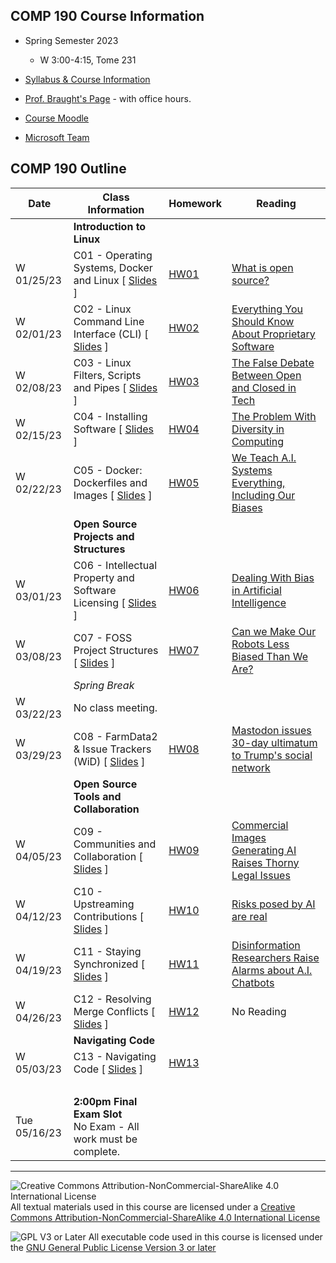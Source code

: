 ## COMP 190 Course Information
- Spring Semester 2023
  - W 3:00-4:15, Tome 231
- [Syllabus & Course Information](syllabus.md)
- [Prof. Braught's Page](http://users.dickinson.edu/~braught/) - with office hours.

- [Course Moodle](https://lms.dickinson.edu/course/view.php?id=49537)
- [Microsoft Team](https://teams.microsoft.com/l/team/19%3acAO_g5e-OUxsFORBOh7SCgymvKHvJlBwEqVojFzw1vE1%40thread.tacv2/conversations?groupId=bd18bcf6-1b9a-4c91-84f6-ff062c039a8a&tenantId=6232b055-76b9-4c13-9b88-b562ae7db6fb)

## COMP 190 Outline

Date            | Class Information                                                              | Homework             | Reading
----------------|--------------------------------------------------------------------------------|----------------------|--------------
&nbsp;          | **Introduction to Linux**                                                      | &nbsp;               | &nbsp; 
W 01/25/23      | C01 - Operating Systems, Docker and Linux               [ [Slides][s01] ]      | [HW01][hw01]         | [What is open source?](https://opensource.com/resources/what-open-source)
W 02/01/23      | C02 - Linux Command Line Interface (CLI)                [ [Slides][s02] ]      | [HW02][hw02]         | [Everything You Should Know About Proprietary Software](https://www.brainspire.com/blog/what-you-should-know-about-proprietary-software-brainspire)
W 02/08/23      | C03 - Linux Filters, Scripts and Pipes                  [ [Slides][s03] ]      | [HW03][hw03]         | [The False Debate Between Open and Closed in Tech](https://www.theverge.com/2016/3/16/11242266/walt-mossberg-open-vs-closed-software-apple-os-x-google-android)
W 02/15/23      | C04 - Installing Software                               [ [Slides][s04] ]      | [HW04][hw04]         | [The Problem With Diversity in Computing](https://www.theatlantic.com/technology/archive/2019/06/tech-computers-are-bigger-problem-diversity/592456/)
W 02/22/23      | C05 - Docker: Dockerfiles and Images                    [ [Slides][s05] ]      | [HW05][hw05]         | [We Teach A.I. Systems Everything, Including Our Biases](https://lms.dickinson.edu/mod/resource/view.php?id=1152821)
&nbsp;          | **Open Source Projects and Structures**                                        |                      |
W 03/01/23      | C06 - Intellectual Property and Software Licensing      [ [Slides][s06] ]      | [HW06][hw06]         | [Dealing With Bias in Artificial Intelligence](https://lms.dickinson.edu/mod/resource/view.php?id=1152822)
W 03/08/23      | C07 - FOSS Project Structures                           [ [Slides][s07] ]      | [HW07][hw07]         | [Can we Make Our Robots Less Biased Than We Are?](https://lms.dickinson.edu/mod/resource/view.php?id=1176432)
&nbsp;          | *Spring Break*                                                                 |                      |
W 03/22/23      | No class meeting.                                                              |                      |
W 03/29/23      | C08 - FarmData2 & Issue Trackers (WiD)                  [ [Slides][s08] ]      | [HW08][hw08]         | [Mastodon issues 30-day ultimatum to Trump's social network](https://techcrunch.com/2021/10/29/mastodon-issues-30-day-ultimatum-to-trumps-social-network-over-misuse-of-its-code/)
&nbsp;          | **Open Source Tools and Collaboration**                                        |                      |
W 04/05/23      | C09 - Communities and Collaboration                     [ [Slides][s09] ]      | [HW09][hw09]         | [Commercial Images Generating AI Raises Thorny Legal Issues](https://techcrunch.com/2022/07/22/commercial-image-generating-ai-raises-all-sorts-of-thorny-legal-issues/)
W 04/12/23      | C10 - Upstreaming Contributions                         [ [Slides][s10] ]      | [HW10][hw10]         | [Risks posed by AI are real](https://www.theguardian.com/technology/2022/aug/07/ai-eu-moves-to-beat-the-algorithms-that-ruin-lives)
W 04/19/23      | C11 - Staying Synchronized                              [ [Slides][s11] ]      | [HW11][hw11]         | [Disinformation Researchers Raise Alarms about A.I. Chatbots](https://lms.dickinson.edu/mod/resource/view.php?id=1182164)
W 04/26/23      | C12 - Resolving Merge Conflicts                         [ [Slides][s12] ]      | [HW12][hw12]         | No Reading
&nbsp;          | **Navigating Code**                                                            |                      |
W 05/03/23      | C13 - Navigating Code                                   [ [Slides][s13] ]      | [HW13][hw13]         | 
&nbsp;          |                                                                                |                      |
Tue 05/16/23    | **2:00pm Final Exam Slot**<br> No Exam - All work must be complete.            |                      |


[s01]: materials/01-S-OSandLinux.pptx
[hw01]: materials/01-A-OSandLinux.docx
[s02]: materials/02-S-LinuxCLI.pptx
[hw02]: materials/02-A-LinuxCLI.docx
[s03]: materials/03-S-FiltersScriptsPipes.pptx
[hw03]: materials/03-A-FiltersScriptsPipes.docx
[s04]: materials/04-S-InstallingSoftware.pptx
[hw04]: materials/04-A-InstallingSoftware.docx
[s05]: materials/05-S-Docker.pptx
[hw05]: materials/05-A-Docker.docx
[s06]: materials/06-S-LicensingFOSS.pptx
[hw06]: materials/06-A-LicensingFOSS.docx
[s07]: materials/07-S-ProjectStructures.pptx
[hw07]: materials/07-A-ProjectStructures.docx
[s08]: materials/08-S-IssueTracker.pptx
[hw08]: materials/08-A-IssueTracker.docx

[s09]: materials/09-S-CommunityAndCollaboration.pptx
[hw09]: materials/09-A-CommunityAndCollaboration.docx
[s10]: materials/10-S-WorkingLocallyAndUpstreaming.pptx
[hw10]: materials/10-A-WorkingLocallyAndUpstreaming.docx
[s11]: materials/11-S-StayingSynchronized.pptx
[hw11]: materials/11-A-StayingSynchronized.docx
[s12]: materials/12-S-MergeConflicts.pptx
[hw12]: materials/12-A-MergeConflicts.docx
[s13]: materials/13-S-NavigatingCode.pptx
[hw13]: materials/13-A-NavigatingCode.docx

<!--[Why the Constitution Can Protect Passwords But Not Fingerprint Scans](https://lms.dickinson.edu/mod/resource/view.php?id=1152825) -->
<!--[How the Supreme Court Could Rewrite the Rules for DNA Searches](https://lms.dickinson.edu/mod/resource/view.php?id=1152826) -->

---

![Creative Commons Attribution-NonCommercial-ShareAlike 4.0 International License](https://i.creativecommons.org/l/by-nc-sa/4.0/88x31.png "Creative Commons Attribution-NonCommercial-ShareAlike 4.0 International License") All textual materials used in this course are licensed under a [Creative Commons Attribution-NonCommercial-ShareAlike 4.0 International License](http://creativecommons.org/licenses/by-nc-sa/4.0/)

![GPL V3 or Later](https://www.gnu.org/graphics/gplv3-or-later-sm.png "GPL V3 or later") All executable code used in this course is licensed under the [GNU General Public License Version 3 or later](https://www.gnu.org/licenses/gpl.txt)
